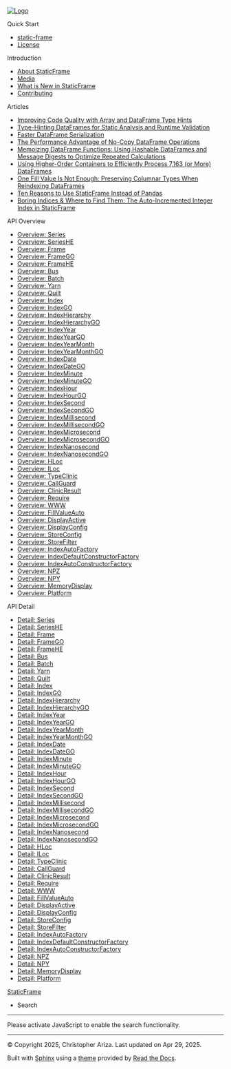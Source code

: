 [![Logo](_static/sf-logo-web_icon-small.png)](index.md)

Quick Start

* [static-frame](readme.md)
* [License](license.md)

Introduction

* [About StaticFrame](intro.md)
* [Media](intro.md#media)
* [What is New in StaticFrame](new.md)
* [Contributing](contributing.md)

Articles

* [Improving Code Quality with Array and DataFrame Type Hints](articles/guard.md)
* [Type-Hinting DataFrames for Static Analysis and Runtime Validation](articles/ftyping.md)
* [Faster DataFrame Serialization](articles/serialize.md)
* [The Performance Advantage of No-Copy DataFrame Operations](articles/no_copy.md)
* [Memoizing DataFrame Functions: Using Hashable DataFrames and Message Digests to Optimize Repeated Calculations](articles/hash.md)
* [Using Higher-Order Containers to Efficiently Process 7,163 (or More) DataFrames](articles/uhoc.md)
* [One Fill Value Is Not Enough: Preserving Columnar Types When Reindexing DataFrames](articles/fill_value.md)
* [Ten Reasons to Use StaticFrame Instead of Pandas](articles/upgrade.md)
* [Boring Indices & Where to Find Them: The Auto-Incremented Integer Index in StaticFrame](articles/aiii.md)

API Overview

* [Overview: Series](api_overview/series.md)
* [Overview: SeriesHE](api_overview/series_he.md)
* [Overview: Frame](api_overview/frame.md)
* [Overview: FrameGO](api_overview/frame_go.md)
* [Overview: FrameHE](api_overview/frame_he.md)
* [Overview: Bus](api_overview/bus.md)
* [Overview: Batch](api_overview/batch.md)
* [Overview: Yarn](api_overview/yarn.md)
* [Overview: Quilt](api_overview/quilt.md)
* [Overview: Index](api_overview/index.md)
* [Overview: IndexGO](api_overview/index_go.md)
* [Overview: IndexHierarchy](api_overview/index_hierarchy.md)
* [Overview: IndexHierarchyGO](api_overview/index_hierarchy_go.md)
* [Overview: IndexYear](api_overview/index_year.md)
* [Overview: IndexYearGO](api_overview/index_year_go.md)
* [Overview: IndexYearMonth](api_overview/index_year_month.md)
* [Overview: IndexYearMonthGO](api_overview/index_year_month_go.md)
* [Overview: IndexDate](api_overview/index_date.md)
* [Overview: IndexDateGO](api_overview/index_date_go.md)
* [Overview: IndexMinute](api_overview/index_minute.md)
* [Overview: IndexMinuteGO](api_overview/index_minute_go.md)
* [Overview: IndexHour](api_overview/index_hour.md)
* [Overview: IndexHourGO](api_overview/index_hour_go.md)
* [Overview: IndexSecond](api_overview/index_second.md)
* [Overview: IndexSecondGO](api_overview/index_second_go.md)
* [Overview: IndexMillisecond](api_overview/index_millisecond.md)
* [Overview: IndexMillisecondGO](api_overview/index_millisecond_go.md)
* [Overview: IndexMicrosecond](api_overview/index_microsecond.md)
* [Overview: IndexMicrosecondGO](api_overview/index_microsecond_go.md)
* [Overview: IndexNanosecond](api_overview/index_nanosecond.md)
* [Overview: IndexNanosecondGO](api_overview/index_nanosecond_go.md)
* [Overview: HLoc](api_overview/hloc.md)
* [Overview: ILoc](api_overview/iloc.md)
* [Overview: TypeClinic](api_overview/type_clinic.md)
* [Overview: CallGuard](api_overview/call_guard.md)
* [Overview: ClinicResult](api_overview/clinic_result.md)
* [Overview: Require](api_overview/require.md)
* [Overview: WWW](api_overview/www.md)
* [Overview: FillValueAuto](api_overview/fill_value_auto.md)
* [Overview: DisplayActive](api_overview/display_active.md)
* [Overview: DisplayConfig](api_overview/display_config.md)
* [Overview: StoreConfig](api_overview/store_config.md)
* [Overview: StoreFilter](api_overview/store_filter.md)
* [Overview: IndexAutoFactory](api_overview/index_auto_factory.md)
* [Overview: IndexDefaultConstructorFactory](api_overview/index_default_constructor_factory.md)
* [Overview: IndexAutoConstructorFactory](api_overview/index_auto_constructor_factory.md)
* [Overview: NPZ](api_overview/npz.md)
* [Overview: NPY](api_overview/npy.md)
* [Overview: MemoryDisplay](api_overview/memory_display.md)
* [Overview: Platform](api_overview/platform.md)

API Detail

* [Detail: Series](api_detail/series.md)
* [Detail: SeriesHE](api_detail/series_he.md)
* [Detail: Frame](api_detail/frame.md)
* [Detail: FrameGO](api_detail/frame_go.md)
* [Detail: FrameHE](api_detail/frame_he.md)
* [Detail: Bus](api_detail/bus.md)
* [Detail: Batch](api_detail/batch.md)
* [Detail: Yarn](api_detail/yarn.md)
* [Detail: Quilt](api_detail/quilt.md)
* [Detail: Index](api_detail/index.md)
* [Detail: IndexGO](api_detail/index_go.md)
* [Detail: IndexHierarchy](api_detail/index_hierarchy.md)
* [Detail: IndexHierarchyGO](api_detail/index_hierarchy_go.md)
* [Detail: IndexYear](api_detail/index_year.md)
* [Detail: IndexYearGO](api_detail/index_year_go.md)
* [Detail: IndexYearMonth](api_detail/index_year_month.md)
* [Detail: IndexYearMonthGO](api_detail/index_year_month_go.md)
* [Detail: IndexDate](api_detail/index_date.md)
* [Detail: IndexDateGO](api_detail/index_date_go.md)
* [Detail: IndexMinute](api_detail/index_minute.md)
* [Detail: IndexMinuteGO](api_detail/index_minute_go.md)
* [Detail: IndexHour](api_detail/index_hour.md)
* [Detail: IndexHourGO](api_detail/index_hour_go.md)
* [Detail: IndexSecond](api_detail/index_second.md)
* [Detail: IndexSecondGO](api_detail/index_second_go.md)
* [Detail: IndexMillisecond](api_detail/index_millisecond.md)
* [Detail: IndexMillisecondGO](api_detail/index_millisecond_go.md)
* [Detail: IndexMicrosecond](api_detail/index_microsecond.md)
* [Detail: IndexMicrosecondGO](api_detail/index_microsecond_go.md)
* [Detail: IndexNanosecond](api_detail/index_nanosecond.md)
* [Detail: IndexNanosecondGO](api_detail/index_nanosecond_go.md)
* [Detail: HLoc](api_detail/hloc.md)
* [Detail: ILoc](api_detail/iloc.md)
* [Detail: TypeClinic](api_detail/type_clinic.md)
* [Detail: CallGuard](api_detail/call_guard.md)
* [Detail: ClinicResult](api_detail/clinic_result.md)
* [Detail: Require](api_detail/require.md)
* [Detail: WWW](api_detail/www.md)
* [Detail: FillValueAuto](api_detail/fill_value_auto.md)
* [Detail: DisplayActive](api_detail/display_active.md)
* [Detail: DisplayConfig](api_detail/display_config.md)
* [Detail: StoreConfig](api_detail/store_config.md)
* [Detail: StoreFilter](api_detail/store_filter.md)
* [Detail: IndexAutoFactory](api_detail/index_auto_factory.md)
* [Detail: IndexDefaultConstructorFactory](api_detail/index_default_constructor_factory.md)
* [Detail: IndexAutoConstructorFactory](api_detail/index_auto_constructor_factory.md)
* [Detail: NPZ](api_detail/npz.md)
* [Detail: NPY](api_detail/npy.md)
* [Detail: MemoryDisplay](api_detail/memory_display.md)
* [Detail: Platform](api_detail/platform.md)

[StaticFrame](index.md)

* Search

---

Please activate JavaScript to enable the search functionality.

---

© Copyright 2025, Christopher Ariza.
Last updated on Apr 29, 2025.

Built with [Sphinx](https://www.sphinx-doc.org/) using a
[theme](https://github.com/readthedocs/sphinx_rtd_theme)
provided by [Read the Docs](https://readthedocs.org).